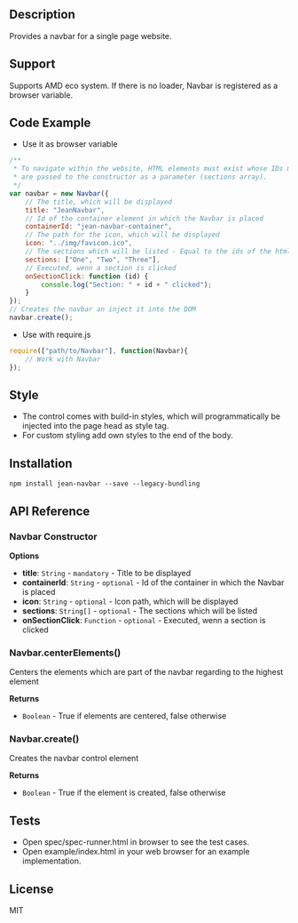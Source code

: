 ## Description

Provides a navbar for a single page website. 

## Support
Supports AMD eco system. If there is no loader, Navbar is registered as a browser variable.

## Code Example
- Use it as browser variable
```js
/**
 * To navigate within the website, HTML elements must exist whose IDs match the IDs that 
 * are passed to the constructor as a parameter (sections array).
 */
var navbar = new Navbar({
    // The title, which will be displayed 
    title: "JeanNavbar",
    // Id of the container element in which the Navbar is placed
    containerId: "jean-navbar-container",
    // The path for the icon, which will be displayed 
    icon: "../img/favicon.ico",
    // The sections which will be listed - Equal to the ids of the html elements
    sections: ["One", "Two", "Three"],
    // Executed, wenn a section is clicked
    onSectionClick: function (id) {
        console.log("Section: " + id + " clicked");
    }
});
// Creates the navbar an inject it into the DOM
navbar.create();
```
- Use with require.js
```js
require(["path/to/Navbar"], function(Navbar){
    // Work with Navbar
});
```

## Style
- The control comes with build-in styles, which will programmatically be injected into the page head as style tag. 
- For custom styling add own styles to the end of the body.

## Installation

`npm install jean-navbar --save --legacy-bundling`

## API Reference

### Navbar Constructor

**Options**
- **title**: `String` - `mandatory` - Title to be displayed
- **containerId**: `String` - `optional` - Id of the container in which the Navbar is placed
- **icon**: `String` - `optional` - Icon path, which will be displayed
- **sections**: `String[]` - `optional` - The sections which will be listed
- **onSectionClick**: `Function` - `optional` - Executed, wenn a section is clicked

### Navbar.centerElements() 

Centers the elements which are part of the navbar regarding to the highest element

**Returns**
- `Boolean` - True if elements are centered, false otherwise

### Navbar.create() 

Creates the navbar control element

**Returns**
- `Boolean` - True if the element is created, false otherwise


## Tests

- Open spec/spec-runner.html in browser to see the test cases.
- Open example/index.html in your web browser for an example implementation.

## License

MIT